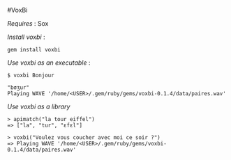 #VoxBi


*Requires* : Sox

*Install voxbi* :

~~~
gem install voxbi
~~~

*Use voxbi as an executable* :

~~~
$ voxbi Bonjour

"bσʒur"
Playing WAVE '/home/<USER>/.gem/ruby/gems/voxbi-0.1.4/data/paires.wav' 
~~~

*Use voxbi as a library*

~~~
> apimatch("la tour eiffel")
=> ["la", "tur", "ɛfɛl"]

> voxbi("Voulez vous coucher avec moi ce soir ?")
=> Playing WAVE '/home/<USER>/.gem/ruby/gems/voxbi-0.1.4/data/paires.wav'
~~~
